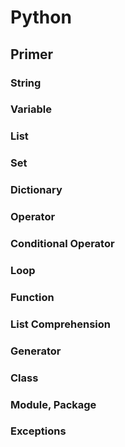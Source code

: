 # Python

## Primer

### String

### Variable

### List

### Set

### Dictionary

### Operator

### Conditional Operator

### Loop

### Function

### List Comprehension

### Generator

### Class

### Module, Package

### Exceptions
